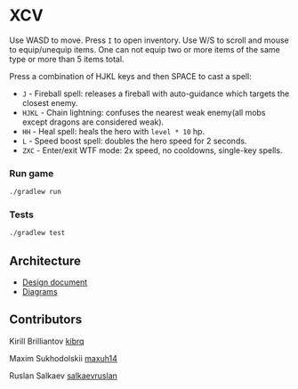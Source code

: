 # XCV

Use WASD to move. Press `I` to open inventory. Use W/S to scroll and mouse to equip/unequip items.
One can not equip two or more items of the same type or more than 5 items total.

Press a combination of HJKL keys and then SPACE to cast a spell:

* `J` - Fireball spell: releases a fireball with auto-guidance which targets the closest enemy.
* `HJKL` - Chain lightning: confuses the nearest weak enemy(all mobs except dragons are considered weak).
* `HH` - Heal spell: heals the hero with `level * 10` hp.
* `L` - Speed boost spell: doubles the hero speed for 2 seconds.
* `ZXC` - Enter/exit WTF mode: 2x speed, no cooldowns, single-key spells.

### Run game

```bash
./gradlew run
```

### Tests

```bash
./gradlew test
```

Architecture
----
- [Design document](https://docs.google.com/document/d/1QqwoZj0K42nyamNhSfQ_2WnOqvsAzywG9hKymnePOlI/edit?usp=sharing)
- [Diagrams](https://drive.google.com/drive/folders/1Qxy9MDED6X2xQ6ToKZKjNG6f96sCDFG0?usp=sharing)

## Contributors

Kirill Brilliantov [kibrq](https://github.com/kibrq)

Maxim Sukhodolskii [maxuh14](https://github.com/maxuh14)

Ruslan Salkaev [salkaevruslan](https://github.com/salkaevruslan)
